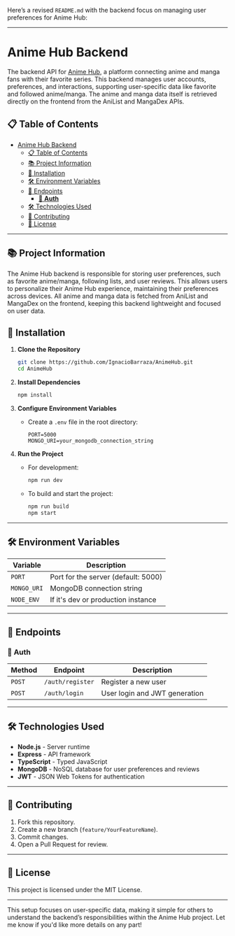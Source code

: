 Here’s a revised `README.md` with the backend focus on managing user preferences for Anime Hub:

---

# Anime Hub Backend

The backend API for [Anime Hub](https://github.com/IgnacioBarraza/AnimeHub), a platform connecting anime and manga fans with their favorite series. This backend manages user accounts, preferences, and interactions, supporting user-specific data like favorite and followed anime/manga. The anime and manga data itself is retrieved directly on the frontend from the AniList and MangaDex APIs.

## 📋 Table of Contents
- [Anime Hub Backend](#anime-hub-backend)
  - [📋 Table of Contents](#-table-of-contents)
  - [📚 Project Information](#-project-information)
  - [🚀 Installation](#-installation)
  - [🛠 Environment Variables](#-environment-variables)
  - [🔌 Endpoints](#-endpoints)
    - [🔑 **Auth**](#-auth)
  - [🛠 Technologies Used](#-technologies-used)
  - [🤝 Contributing](#-contributing)
  - [📜 License](#-license)

---

## 📚 Project Information

The Anime Hub backend is responsible for storing user preferences, such as favorite anime/manga, following lists, and user reviews. This allows users to personalize their Anime Hub experience, maintaining their preferences across devices. All anime and manga data is fetched from AniList and MangaDex on the frontend, keeping this backend lightweight and focused on user data.

## 🚀 Installation

1. **Clone the Repository**
   ```bash
   git clone https://github.com/IgnacioBarraza/AnimeHub.git
   cd AnimeHub
   ```

2. **Install Dependencies**
   ```bash
   npm install
   ```

3. **Configure Environment Variables**
   - Create a `.env` file in the root directory:
     ```plaintext
     PORT=5000
     MONGO_URI=your_mongodb_connection_string
     ```

4. **Run the Project**
   - For development:
     ```bash
     npm run dev
     ```
   - To build and start the project:
     ```bash
     npm run build
     npm start
     ```

---

## 🛠 Environment Variables

| Variable           | Description                          |
|--------------------|--------------------------------------|
| `PORT`             | Port for the server (default: 5000) |
| `MONGO_URI`        | MongoDB connection string           |
| `NODE_ENV`        | If it's dev or production instance           |

---

## 🔌 Endpoints

### 🔑 **Auth**
| Method | Endpoint           | Description                   |
|--------|---------------------|-------------------------------|
| `POST` | `/auth/register`   | Register a new user           |
| `POST` | `/auth/login`      | User login and JWT generation |

<!-- ### 👤 **User Preferences**
| Method | Endpoint                       | Description                                         |
|--------|--------------------------------|-----------------------------------------------------|
| `GET`  | `/preferences/favorites`       | Retrieve user's favorite anime and manga            |
| `POST` | `/preferences/favorites`       | Add to user's favorites                             |
| `DELETE` | `/preferences/favorites/:id` | Remove from user's favorites by anime/manga ID      |
| `GET`  | `/preferences/following`       | Retrieve user's followed anime and manga            |
| `POST` | `/preferences/following`       | Add to user's following list                        |
| `DELETE` | `/preferences/following/:id` | Remove from user's following list by anime/manga ID | -->

<!-- ### 📝 **Reviews**
| Method | Endpoint               | Description                     |
|--------|-------------------------|---------------------------------|
| `POST` | `/reviews`             | Add a review for anime or manga |
| `GET`  | `/reviews/:id`         | Fetch reviews for specific item |
| `DELETE` | `/reviews/:reviewId` | Delete a review by review ID    |

> **Note:** Some endpoints may require JWT authentication. -->

---

## 🛠 Technologies Used

- **Node.js** - Server runtime
- **Express** - API framework
- **TypeScript** - Typed JavaScript
- **MongoDB** - NoSQL database for user preferences and reviews
- **JWT** - JSON Web Tokens for authentication

---

## 🤝 Contributing

1. Fork this repository.
2. Create a new branch (`feature/YourFeatureName`).
3. Commit changes.
4. Open a Pull Request for review.

---

## 📜 License

This project is licensed under the MIT License.

--- 

This setup focuses on user-specific data, making it simple for others to understand the backend’s responsibilities within the Anime Hub project. Let me know if you'd like more details on any part!
